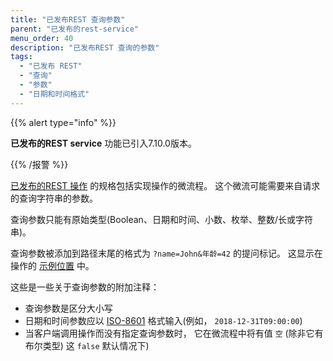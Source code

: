 ```yaml
---
title: "已发布REST 查询参数"
parent: "已发布的rest-service"
menu_order: 40
description: "已发布REST 查询的参数"
tags:
  - "已发布 REST"
  - "查询"
  - "参数"
  - "日期和时间格式"
---
```


{{% alert type="info" %}}

**已发布的REST service** 功能已引入7.10.0版本。

{{% /报警 %}}

[已发布的REST 操作](published-rest-operation) 的规格包括实现操作的微流程。 这个微流可能需要来自请求的查询字符串的参数。

查询参数只能有原始类型(Boolean、日期和时间、小数、枚举、整数/长或字符串)。

查询参数被添加到路径末尾的格式为 `?name=John&年龄=42` 的提问标记。 这显示在操作的 [示例位置](published-rest-operation#example-location) 中。

这些是一些关于查询参数的附加注释：

* 查询参数是区分大小写
* 日期和时间参数应以 [ISO-8601](https://www.w3schools.com/xml/schema_dtypes_date.asp) 格式输入(例如， `2018-12-31T09:00:00`)
* 当客户端调用操作而没有指定查询参数时， 它在微流程中将有值 `空` (除非它有布尔类型) 这 `false` 默认情况下)
